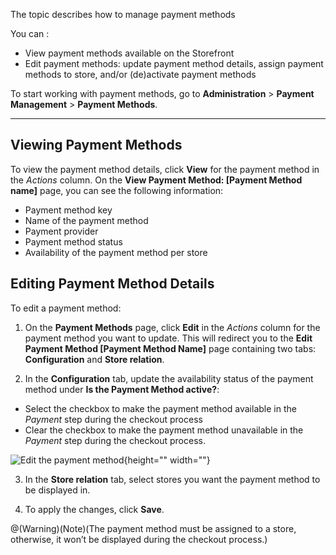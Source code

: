 The topic describes how to manage payment methods

You can :
* View payment methods available on the Storefront
* Edit payment methods: update payment method details, assign payment methods to store, and/or (de)activate payment methods


To start working with payment methods, go to **Administration** > **Payment Management** > **Payment Methods**.
***
## Viewing Payment Methods
To view the payment method details, click **View** for the payment method in the *Actions* column. On the **View Payment Method: [Payment Method name]** page, you can see the following information:

* Payment method key
* Name of the payment method
* Payment provider
* Payment method status
* Availability of the payment method per store



## Editing Payment Method Details
To edit a payment method:

1. On the **Payment Methods** page, click **Edit** in the *Actions* column for the payment method you want to update. This will redirect you to the **Edit Payment Method [Payment Method Name]** page containing two tabs: **Configuration** and **Store relation**.

2. In the **Configuration** tab, update the availability status of the payment method under **Is the Payment Method active?**:
* Select the checkbox to make the payment method available in the *Payment* step during the checkout process
* Clear the checkbox to make the payment method unavailable in the *Payment* step during the checkout process.

![Edit the payment method](https://spryker.s3.eu-central-1.amazonaws.com/docs/User+Guides/Back+Office+User+Guides/Administration/Payment+Management/Payment+Methods/Managing+Payment+Methods/edit-payment-method.png){height="" width=""}

3. In the **Store relation** tab, select stores you want the payment method to be displayed in.

4. To apply the changes, click **Save**.

@(Warning)(Note)(The payment method must be assigned to a store, otherwise, it won’t be displayed during the checkout process.)